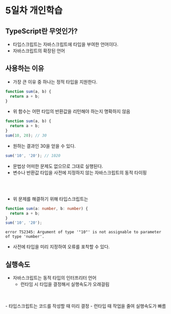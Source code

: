 # 5일차 개인학습

## TypeScript란 무엇인가?
- 타입스크립트는 자바스크립트에 타입을 부여한 언어이다.
- 자바스크립트의 확장된 언어

## 사용하는 이유
- 가장 큰 이유 중 하나는 정적 타입을 지원한다.

```javascript
function sum(a, b) {
  return a + b;
}
```
- 위 함수는 어떤 타입의 반환값을 리턴해야 하는지 명확하지 않음

```javascript
function sum(a, b) {
  return a + b;
}
sum(10, 20); // 30
```
- 원하는 결과인 30을 얻을 수 있다.

```javascript
sum('10', '20'); // 1020
```
- 문법상 어떠한 문제도 없으므로 그대로 실행된다.
- 변수나 반환값 타입을 사전에 지정하지 않는 자바스크립트의 동적 타이핑

<br/>
<br/>

- 위 문제를 해결하기 위해 타입스크립트는
```typescript
function sum(a: number, b: number) {
  return a + b;
}
sum('10', '20');
```
```
error TS2345: Argument of type '"10"' is not assignable to parameter of type 'number'.
```
- 사전에 타입을 미리 지정하여 오류를 포착할 수 있다.

## 실행속도
- 자바스크립트는 동적 타입의 인터프리터 언어
  - 런타임 시 타입을 결정해서 실행속도가 오래걸림
<br/>
<br/>
- 타입스크립트는 코드를 작성할 때 미리 결정
  - 런타입 때 작업을 줄여 실행속도가 빠름
